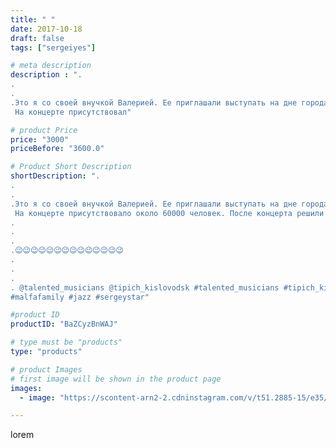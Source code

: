 ```yaml
---
title: " "
date: 2017-10-18
draft: false
tags: ["sergeiyes"]

# meta description
description : ".
.
.
.Это я со своей внучкой Валерией. Ее приглашали выступать на дне города Пятигорска. Был класс мюзикл. Валерии очень понравилось
 На концерте присутствовал"

# product Price
price: "3000"
priceBefore: "3600.0"

# Product Short Description
shortDescription: ".
.
.
.Это я со своей внучкой Валерией. Ее приглашали выступать на дне города Пятигорска. Был класс мюзикл. Валерии очень понравилось
 На концерте присутствовало около 60000 человек. После концерта решили сфоткпться.
.
.
.
.😉😉😉😉😉😉😉😉😉😉😉😉😉😉
.
.
.
. @talented_musicians @tipich_kislovodsk #talented_musicians #tipich_kislovodsk @singers.live #singers #singers.live @xmusicallymindedx @cover_s0ngs #xmusicallymindedx #cover_s0ngs @musically_cover @topvocalist #musically_cover #topvocalist @rutalant #rutalant @insta.singer.group #insta.singer.group @singers_on_brapp @best_cover_fever @best_russian_singers  @lera_yanova #best_cover_fever #best_russian_singers #lera_yanova @stavropolie26 #stavropolie26 @essentuki_online26 #26ессентуки @hitmusicgroup #hitmusicgtoup @chelyabinsk_grad #SEREBROBQCASTING
#malfafamily #jazz #sergeystar"

#product ID
productID: "BaZCyzBnWAJ"

# type must be "products"
type: "products"

# product Images
# first image will be shown in the product page
images:
  - image: "https://scontent-arn2-2.cdninstagram.com/v/t51.2885-15/e35/25010157_1570822156329708_2083943992017289216_n.jpg?se=7&tp=1&_nc_ht=scontent-arn2-2.cdninstagram.com&_nc_cat=100&_nc_ohc=pr70DNTIOe0AX9Xdyqk&ccb=7-4&oh=dff9b026a4a948f578f5561ce7e42ad4&oe=6084E5DD&_nc_sid=86f79a&ig_cache_key=MTYyODM0NTAyNzEyNTkyNzk0NQ%3D%3D.2-ccb7-4"

---
```

lorem
